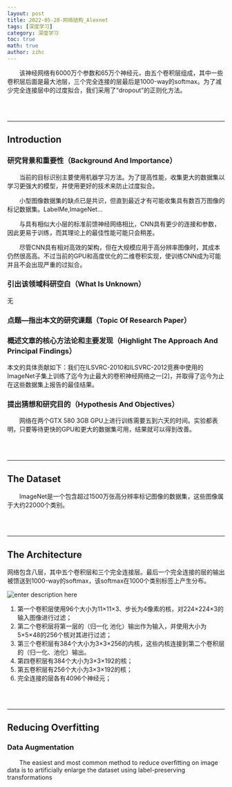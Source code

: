 ```yaml
---
layout: post
title: 2022-05-28-网络结构_Alexnet 
tags: [深度学习]
category: 深度学习
toc: true
math: true
author: zzhc
---
```


&emsp;&emsp;该神经网络有6000万个参数和65万个神经元，由五个卷积层组成，其中一些卷积层后面是最大池层，三个完全连接的层最后是1000-way的softmax。为了减少完全连接层中的过度拟合，我们采用了“dropout”的正则化方法。

<br>
<br>

***

## Introduction

### 研究背景和重要性（Background And Importance）

&emsp;&emsp;当前的目标识别主要使用机器学习方法。为了提高性能，收集更大的数据集以学习更强大的模型，并使用更好的技术来防止过度拟合。

&emsp;&emsp;小型图像数据集的缺点已是共识，但直到最近才有可能收集具有数百万图像的标记数据集。LabelMe,ImageNet...

&emsp;&emsp;与具有相似大小层的标准前馈神经网络相比，CNN具有更少的连接和参数，因此更易于训练，而其理论上的最佳性能可能只会稍差。 

&emsp;&emsp;尽管CNN具有相对高效的架构，但在大规模应用于高分辨率图像时，其成本仍然很高高。不过当前的GPU和高度优化的二维卷积实现，使训练CNN成为可能并且不会出现严重的过拟合。



### 引出该领域科研空白（What Is Unknown）

无

### 点题—指出本文的研究课题（Topic Of Research Paper）


### 概述文章的核心方法论和主要发现（Highlight The Approach And Principal Findings）
本文的具体贡献如下：我们在ILSVRC-2010和ILSVRC-2012竞赛中使用的ImageNet子集上训练了迄今为止最大的卷积神经网络之一[2]，并取得了迄今为止在这些数据集上报告的最佳结果。

### 提出猜想和研究目的（Hypothesis And Objectives）
&emsp;&emsp;网络在两个GTX 580 3GB GPU上进行训练需要五到六天的时间。实验都表明，只要等待更快的GPU和更大的数据集可用，结果就可以得到改善。 


<br>
<br>

***

## The Dataset

&emsp;&emsp;ImageNet是一个包含超过1500万张高分辨率标记图像的数据集，这些图像属于大约22000个类别。



<br>
<br>

***

## The Architecture
网络包含八层，其中五个卷积层和三个完全连接层。最后一个完全连接的层的输出被馈送到1000-way的softmax，该softmax在1000个类别标签上产生分布。

![enter description here](http://img.zzhc321.xyz/blog/1653707190487.png)

 1. 第一个卷积层使用96个大小为11×11×3、步长为4像素的核，对224×224×3的输入图像进行过滤；
 2. 第二个卷积层将第一层的（归一化 池化）输出作为输入，并使用大小为5×5×48的256个核对其进行过滤；
 3. 第三个卷积层有384个大小为3×3×256的内核，这些内核连接到第二个卷积层的（归一化、池化）输出。
 4. 第四卷积层有384个大小为3×3×192的核；
 5. 第五卷积层有256个大小为3×3×192的核；
 6. 完全连接的层各有4096个神经元；





<br>
<br>

***

## Reducing Overfitting

### Data Augmentation
&emsp;&emsp;The easiest and most common method to reduce overfitting on image data is to artificially enlarge
the dataset using label-preserving transformations